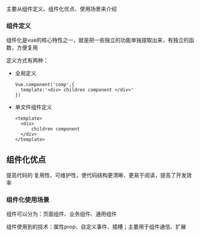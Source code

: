 主要从组件定义、组件化优点、使用场景来介绍

### 组件定义

组件化是vue的核心特性之一，就是把一些独立的功能单独提取出来，有独立的函数，方便复用

定义方式有两种：

- 全局定义

  ```
  Vue.component('comp',{
  	template:'<div> children component </div>'
  })
  ```

- 单文件组件定义

  ```
  <template>
  	<div>
  		children component
  	</div>
  </template>
  ```

  

## 组件化优点

提高代码的 复用性、可维护性，使代码结构更清晰、更易于阅读，提高了开发效率

### 组件化使用场景

组件可以分为：页面组件、业务组件、通用组件

组件使用到的技术：属性prop、自定义事件、插槽；主要用于组件通信、扩展

